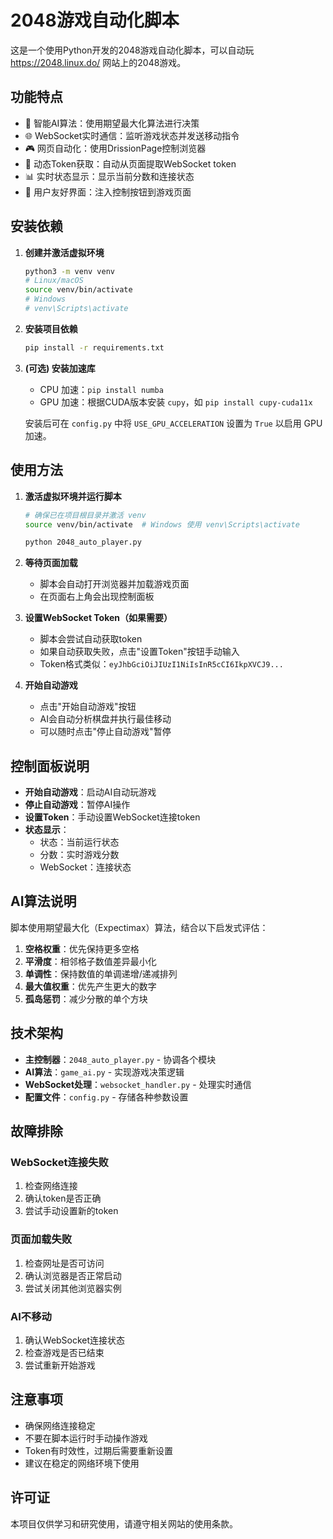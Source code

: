 # 2048游戏自动化脚本

这是一个使用Python开发的2048游戏自动化脚本，可以自动玩 https://2048.linux.do/ 网站上的2048游戏。

## 功能特点

- 🤖 智能AI算法：使用期望最大化算法进行决策
- 🌐 WebSocket实时通信：监听游戏状态并发送移动指令
- 🎮 网页自动化：使用DrissionPage控制浏览器
- 🔧 动态Token获取：自动从页面提取WebSocket token
- 📊 实时状态显示：显示当前分数和连接状态
- 🎯 用户友好界面：注入控制按钮到游戏页面

## 安装依赖

1. **创建并激活虚拟环境**
   ```bash
   python3 -m venv venv
   # Linux/macOS
   source venv/bin/activate
   # Windows
   # venv\Scripts\activate
   ```

2. **安装项目依赖**
   ```bash
   pip install -r requirements.txt
   ```

3. **(可选) 安装加速库**
   - CPU 加速：`pip install numba`
   - GPU 加速：根据CUDA版本安装 `cupy`，如 `pip install cupy-cuda11x`
   
   安装后可在 `config.py` 中将 `USE_GPU_ACCELERATION` 设置为 `True` 以启用 GPU 加速。

## 使用方法

1. **激活虚拟环境并运行脚本**
   ```bash
   # 确保已在项目根目录并激活 venv
   source venv/bin/activate  # Windows 使用 venv\Scripts\activate

   python 2048_auto_player.py
   ```

2. **等待页面加载**
   - 脚本会自动打开浏览器并加载游戏页面
   - 在页面右上角会出现控制面板

3. **设置WebSocket Token（如果需要）**
   - 脚本会尝试自动获取token
   - 如果自动获取失败，点击"设置Token"按钮手动输入
   - Token格式类似：`eyJhbGciOiJIUzI1NiIsInR5cCI6IkpXVCJ9...`

4. **开始自动游戏**
   - 点击"开始自动游戏"按钮
   - AI会自动分析棋盘并执行最佳移动
   - 可以随时点击"停止自动游戏"暂停

## 控制面板说明

- **开始自动游戏**：启动AI自动玩游戏
- **停止自动游戏**：暂停AI操作
- **设置Token**：手动设置WebSocket连接token
- **状态显示**：
  - 状态：当前运行状态
  - 分数：实时游戏分数
  - WebSocket：连接状态

## AI算法说明

脚本使用期望最大化（Expectimax）算法，结合以下启发式评估：

1. **空格权重**：优先保持更多空格
2. **平滑度**：相邻格子数值差异最小化
3. **单调性**：保持数值的单调递增/递减排列
4. **最大值权重**：优先产生更大的数字
5. **孤岛惩罚**：减少分散的单个方块

## 技术架构

- **主控制器**：`2048_auto_player.py` - 协调各个模块
- **AI算法**：`game_ai.py` - 实现游戏决策逻辑
- **WebSocket处理**：`websocket_handler.py` - 处理实时通信
- **配置文件**：`config.py` - 存储各种参数设置

## 故障排除

### WebSocket连接失败
1. 检查网络连接
2. 确认token是否正确
3. 尝试手动设置新的token

### 页面加载失败
1. 检查网址是否可访问
2. 确认浏览器是否正常启动
3. 尝试关闭其他浏览器实例

### AI不移动
1. 确认WebSocket连接状态
2. 检查游戏是否已结束
3. 尝试重新开始游戏

## 注意事项

- 确保网络连接稳定
- 不要在脚本运行时手动操作游戏
- Token有时效性，过期后需要重新设置
- 建议在稳定的网络环境下使用

## 许可证

本项目仅供学习和研究使用，请遵守相关网站的使用条款。
